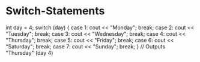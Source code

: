 # Switch-Statements
int day = 4; switch (day) {   case 1:     cout &lt;&lt; "Monday";     break;   case 2:     cout &lt;&lt; "Tuesday";     break;   case 3:     cout &lt;&lt; "Wednesday";     break;   case 4:     cout &lt;&lt; "Thursday";     break;   case 5:     cout &lt;&lt; "Friday";     break;   case 6:     cout &lt;&lt; "Saturday";     break;   case 7:     cout &lt;&lt; "Sunday";     break; } // Outputs "Thursday" (day 4)
